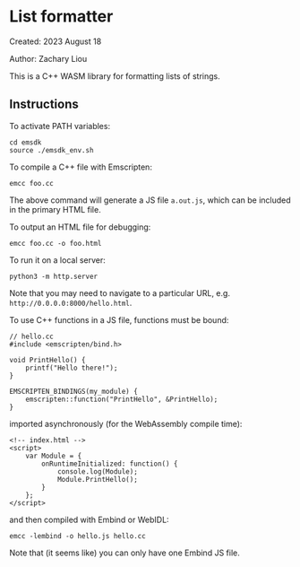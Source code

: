 # List formatter

Created: 2023 August 18

Author: Zachary Liou

This is a C++ WASM library for formatting lists of strings.

## Instructions

To activate PATH variables:

```
cd emsdk
source ./emsdk_env.sh
```

To compile a C++ file with Emscripten:
```
emcc foo.cc
```

The above command will generate a JS file `a.out.js`, which can be included in the primary HTML file.

To output an HTML file for debugging:
```
emcc foo.cc -o foo.html
```

To run it on a local server:

```
python3 -m http.server
```

Note that you may need to navigate to a particular URL, e.g. `http://0.0.0.0:8000/hello.html`.

To use C++ functions in a JS file, functions must be bound:
```
// hello.cc
#include <emscripten/bind.h>

void PrintHello() {
    printf("Hello there!");
}

EMSCRIPTEN_BINDINGS(my_module) {
    emscripten::function("PrintHello", &PrintHello);
}
```

imported asynchronously (for the WebAssembly compile time):
```
<!-- index.html -->
<script>
    var Module = {
        onRuntimeInitialized: function() {
            console.log(Module);
            Module.PrintHello();
        }
    };
</script>
```

and then compiled with Embind or WebIDL:
```
emcc -lembind -o hello.js hello.cc
```

Note that (it seems like) you can only have one Embind JS file.

